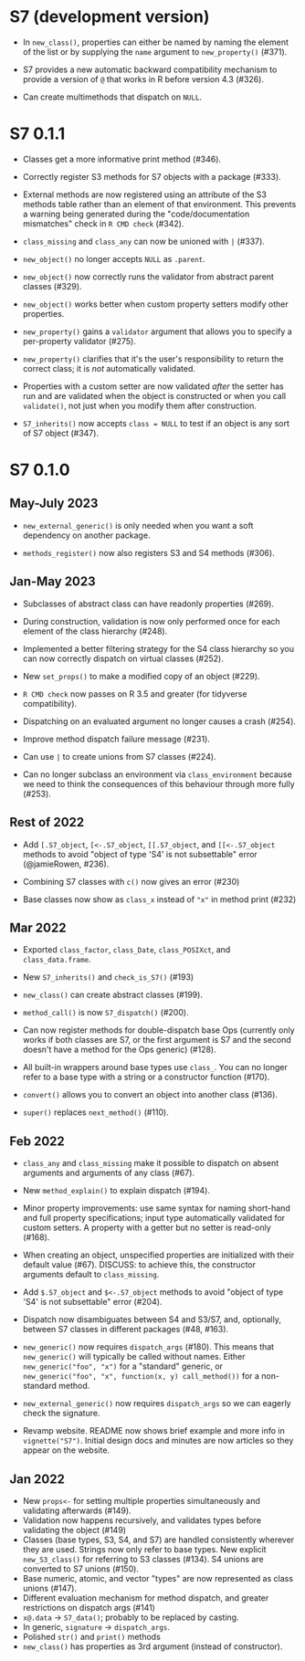 # S7 (development version)

* In `new_class()`, properties can either be named by naming the element
  of the list or by supplying the `name` argument to `new_property()` (#371).

* S7 provides a new automatic backward compatibility mechanism to provide
  a version of `@` that works in R before version 4.3 (#326).

* Can create multimethods that dispatch on `NULL`.

# S7 0.1.1

* Classes get a more informative print method (#346).

* Correctly register S3 methods for S7 objects with a package (#333).

* External methods are now registered using an attribute of the S3 methods 
  table rather than an element of that environment. This prevents a warning
  being generated during the "code/documentation mismatches" check in
  `R CMD check` (#342).

* `class_missing` and `class_any` can now be unioned with `|` (#337).

* `new_object()` no longer accepts `NULL` as `.parent`.

* `new_object()` now correctly runs the validator from abstract parent classes
  (#329).

* `new_object()` works better when custom property setters modify other 
  properties.

* `new_property()` gains a `validator` argument that allows you to specify
  a per-property validator (#275).

* `new_property()` clarifies that it's the user's responsibility to return
  the correct class; it is _not_ automatically validated.

* Properties with a custom setter are now validated _after_ the setter has
  run and are validated when the object is constructed or when you call 
  `validate()`, not just when you modify them after construction.

* `S7_inherits()` now accepts `class = NULL` to test if an object is any
  sort of S7 object (#347).

# S7 0.1.0

## May-July 2023

* `new_external_generic()` is only needed when you want a soft dependency
  on another package.

* `methods_register()` now also registers S3 and S4 methods (#306).

## Jan-May 2023

* Subclasses of abstract class can have readonly properties (#269).

* During construction, validation is now only performed once for each 
  element of the class hierarchy (#248).

* Implemented a better filtering strategy for the S4 class hierarchy so
  you can now correctly dispatch on virtual classes (#252).

* New `set_props()` to make a modified copy of an object (#229).

* `R CMD check` now passes on R 3.5 and greater (for tidyverse 
  compatibility).

* Dispatching on an evaluated argument no longer causes a crash (#254).

* Improve method dispatch failure message (#231).

* Can use `|` to create unions from S7 classes (#224).

* Can no longer subclass an environment via `class_environment` because we
  need to think the consequences of this behaviour through more fully (#253).

## Rest of 2022

* Add `[.S7_object`, `[<-.S7_object`, `[[.S7_object`, and `[[<-.S7_object`
  methods to avoid "object of type 'S4' is not subsettable" error
  (@jamieRowen, #236).

* Combining S7 classes with `c()` now gives an error (#230)

* Base classes now show as `class_x` instead of `"x"` in method print (#232)

## Mar 2022

* Exported `class_factor`, `class_Date`, `class_POSIXct`, and
  `class_data.frame`.

* New `S7_inherits()` and `check_is_S7()` (#193)

* `new_class()` can create abstract classes (#199).

* `method_call()` is now `S7_dispatch()` (#200).

* Can now register methods for double-dispatch base Ops (currently only
  works if both classes are S7, or the first argument is S7 and the second
  doesn't have a method for the Ops generic) (#128).

* All built-in wrappers around base types use `class_`. You can no longer
  refer to a base type with a string or a constructor function (#170).

* `convert()` allows you to convert an object into another class (#136).

* `super()` replaces `next_method()` (#110).

## Feb 2022

* `class_any` and `class_missing` make it possible to dispatch on absent
  arguments and arguments of any class (#67).

* New `method_explain()` to explain dispatch (#194).

* Minor property improvements: use same syntax for naming short-hand and
  full property specifications; input type automatically validated for
  custom setters. A property with a getter but no setter is read-only (#168).

* When creating an object, unspecified properties are initialized with their
  default value (#67). DISCUSS: to achieve this, the constructor arguments
  default to `class_missing`.

* Add `$.S7_object` and `$<-.S7_object` methods to avoid "object of type 'S4'
  is not subsettable" error (#204).

* Dispatch now disambiguates between S4 and S3/S7, and, optionally, between
  S7 classes in different packages (#48, #163).

* `new_generic()` now requires `dispatch_args` (#180). This means that
  `new_generic()` will typically be called without names. Either
  `new_generic("foo", "x")` for a "standard" generic, or
  `new_generic("foo", "x", function(x, y) call_method())` for
  a non-standard method.

* `new_external_generic()` now requires `dispatch_args` so we can eagerly
  check the signature.

* Revamp website. README now shows brief example and more info in
  `vignette("S7")`. Initial design docs and minutes are now articles so
  they appear on the website.

## Jan 2022

* New `props<-` for setting multiple properties simultaneously and validating
  afterwards (#149).
* Validation now happens recursively, and validates types before validating
  the object (#149)
* Classes (base types, S3, S4, and S7) are handled consistently wherever they
  are used. Strings now only refer to base types. New explicit `new_S3_class()` for
  referring to S3 classes (#134). S4 unions are converted to S7 unions (#150).
* Base numeric, atomic, and vector "types" are now represented as class unions
  (#147).
* Different evaluation mechanism for method dispatch, and greater restrictions
  on dispatch args (#141)
* `x@.data` -> `S7_data()`; probably to be replaced by casting.
* In generic, `signature` -> `dispatch_args`.
* Polished `str()` and `print()` methods
* `new_class()` has properties as 3rd argument (instead of constructor).

